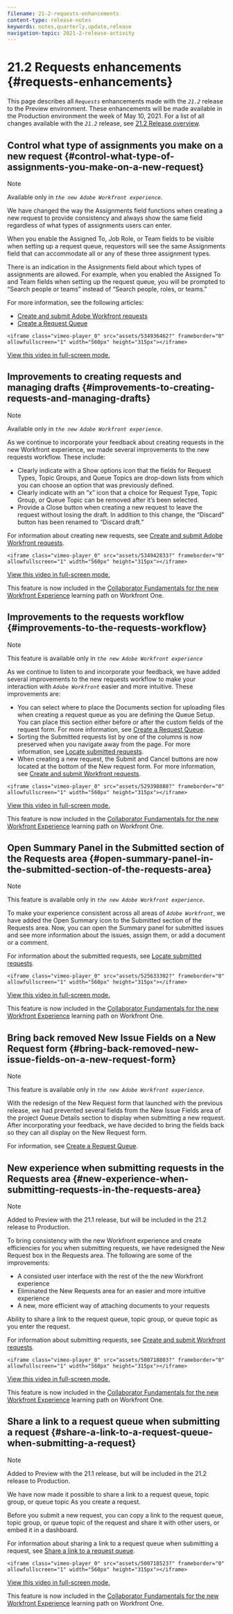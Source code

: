 ```yaml
---
filename: 21-2-requests-enhancements
content-type: release-notes
keywords: notes,quarterly,update,release
navigation-topic: 2021-2-release-activity
---
```




# 21.2 Requests enhancements {#requests-enhancements}

This page describes all *`Requests`* enhancements made with the *`21.2`* release to the Preview environment. These enhancements will be made available in the Production environment the week of May 10, 2021. For a list of all changes available with the *`21.2`* release, see [21.2 Release overview](21-2-release-overview.md).


## Control what type of assignments you make on a new request {#control-what-type-of-assignments-you-make-on-a-new-request}



>[!NOTE]
>
>Available only in *`the new Adobe Workfront experience`*.


We have changed the way the Assignments field functions when creating a new request to provide consistency and always show the same field regardless of what types of assignments users can enter.


When you enable the Assigned To, Job Role, or Team fields to be visible when setting up a request queue, requestors will see the same Assignments field that can accommodate all or any of these three assignment types.


There is an indication in the Assignments field about which types of assignments are allowed. For example, when you enabled the Assigned To and Team fields when setting up the request queue, you will be prompted to “Search people or teams” instead of “Search people, roles, or teams.”


For more information, see the following articles:



*  [Create and submit Adobe Workfront requests](create-submit-requests.md) 
*  [Create a Request Queue](create-request-queue.md) 


`<iframe class="vimeo-player_0" src="assets/534936462?" frameborder="0" allowfullscreen="1" width="560px" height="315px"></iframe>` 


[View this video in full-screen mode.](https://vimeo.com/534936462/5bc0cd18f2) 


## Improvements to creating requests and managing drafts {#improvements-to-creating-requests-and-managing-drafts}



>[!NOTE]
>
>Available only in *`the new Adobe Workfront experience`*.


As we continue to incorporate your feedback about creating requests in the new Workfront experience, we made several improvements to the new requests workflow. These include:



*  Clearly indicate with a Show options icon that the fields for Request Types, Topic Groups, and Queue Topics are drop-down lists from which you can choose an option that was previously defined.
*  Clearly indicate with an “x” icon that a choice for Request Type, Topic Group, or Queue Topic can be removed after it’s been selected.
*  Provide a Close button when creating a new request to leave the request without losing the draft. In addition to this change, the “Discard” button has been renamed to “Discard draft.”


For information about creating new requests, see [Create and submit Adobe Workfront requests](create-submit-requests.md).


`<iframe class="vimeo-player_0" src="assets/534942833?" frameborder="0" allowfullscreen="1" width="560px" height="315px"></iframe>` 


[View this video in full-screen mode.](https://vimeo.com/534942833/015c804c90) 


This feature is now included in the [Collaborator Fundamentals for the new Workfront Experience](https://one.workfront.com/s/learningpath1/collaborator-fundamentals-for-the-new-workfront-experience-MCY5AMOQQTGFDVZB4ODS6TXCYE2A) learning path on Workfront One.


## Improvements to the requests workflow {#improvements-to-the-requests-workflow}



>[!NOTE]
>
>This feature is available only in *`the new Adobe Workfront experience`*


As we continue to listen to and incorporate your feedback, we have added several improvements to the new requests workflow to make your interaction with *`Adobe Workfront`* easier and more intuitive. These improvements are:



*  You can select where to place the Documents section for uploading files when creating a request queue as you are defining the Queue Setup. You can place this section either before or after the custom fields of the request form. For more information, see [Create a Request Queue](create-request-queue.md).
*  Sorting the Submitted requests list by one of the columns is now preserved when you navigate away from the page. For more information, see [Locate submitted requests](locate-submitted-requests.md).
*  When creating a new request, the Submit and Cancel buttons are now located at the bottom of the New request form. For more information, see [Create and submit Workfront requests](create-submit-requests.md).


`<iframe class="vimeo-player_0" src="assets/529398888?" frameborder="0" allowfullscreen="1" width="560px" height="315px"></iframe>` 


[View this video in full-screen mode.](https://vimeo.com/529398888/a1f8b351d2) 


This feature is now included in the [Collaborator Fundamentals for the new Workfront Experience](https://one.workfront.com/s/learningpath1/collaborator-fundamentals-for-the-new-workfront-experience-MCY5AMOQQTGFDVZB4ODS6TXCYE2A) learning path on Workfront One.


## Open Summary Panel in the Submitted section of the Requests area {#open-summary-panel-in-the-submitted-section-of-the-requests-area}



>[!NOTE]
>
>This feature is available only in *`the new Adobe Workfront experience`*.



To make your experience consistent across all areas of *`Adobe Workfront`*, we have added the Open Summary icon to the Submitted section of the Requests area. Now, you can open the Summary panel for submitted issues and see more information about the issues, assign them, or add a document or a comment. 


For information about the submitted requests, see [Locate submitted requests](locate-submitted-requests.md).


`<iframe class="vimeo-player_0" src="assets/525633302?" frameborder="0" allowfullscreen="1" width="560px" height="315px"></iframe>` 


[View this video in full-screen mode.](https://vimeo.com/525633302/3a24c51f28) 


This feature is now included in the [Collaborator Fundamentals for the new Workfront Experience](https://one.workfront.com/s/learningpath1/collaborator-fundamentals-for-the-new-workfront-experience-MCY5AMOQQTGFDVZB4ODS6TXCYE2A) learning path on Workfront One.


## Bring back removed New Issue Fields on a New Request form {#bring-back-removed-new-issue-fields-on-a-new-request-form}



>[!NOTE]
>
>This feature is available only in *`the new Adobe Workfront experience`*.


With the redesign of the New Request form that launched with the previous release, we had prevented several fields from the New Issue Fields area of the project Queue Details section to display when submitting a new request. After incorporating your feedback, we have decided to bring the fields back so they can all display on the New Request form. 


For information, see [Create a Request Queue](create-request-queue.md).


## New experience when submitting requests in the Requests area {#new-experience-when-submitting-requests-in-the-requests-area}



>[!NOTE]
>
>Added to Preview with the 21.1 release, but will be included in the 21.2 release to Production.


To bring consistency with the new Workfront experience and create efficiencies for you when submitting requests, we have redesigned the New Request box in the Requests area. The following are some of the improvements:



*  A consisted user interface with the rest of the the new Workfront experience
*  Eliminated the New Requests area for an easier and more intuitive experience
*  A new, more efficient way of attaching documents to your requests


Ability to share a link to the request queue, topic group, or queue topic as you enter the request.


For information about submitting requests, see [Create and submit Workfront requests](create-submit-requests.md).


`<iframe class="vimeo-player_0" src="assets/500718803?" frameborder="0" allowfullscreen="1" width="560px" height="315px"></iframe>` 


[View this video in full-screen mode.](https://vimeo.com/500718803/3cac0e333d) 


This feature is now included in the [Collaborator Fundamentals for the new Workfront Experience](https://one.workfront.com/s/learningpath1/collaborator-fundamentals-for-the-new-workfront-experience-MCY5AMOQQTGFDVZB4ODS6TXCYE2A) learning path on Workfront One.


## Share a link to a request queue when submitting a request {#share-a-link-to-a-request-queue-when-submitting-a-request}



>[!NOTE]
>
>Added to Preview with the 21.1 release, but will be included in the 21.2 release to Production.


We have now made it possible to share a link to a request queue, topic group, or queue topic As you create a request.


Before you submit a new request, you can copy a link to the request queue, topic group, or queue topic of the request and share it with other users, or embed it in a dashboard.


For information about sharing a link to a request queue when submitting a request, see [Share a link to a request queue](share-link-to-request-queue.md).


`<iframe class="vimeo-player_0" src="assets/500718523?" frameborder="0" allowfullscreen="1" width="560px" height="315px"></iframe>` 


[View this video in full-screen mode.](https://vimeo.com/500718523/bc6600e610) 


This feature is now included in the [Collaborator Fundamentals for the new Workfront Experience](https://one.workfront.com/s/learningpath1/collaborator-fundamentals-for-the-new-workfront-experience-MCY5AMOQQTGFDVZB4ODS6TXCYE2A) learning path on Workfront One.
